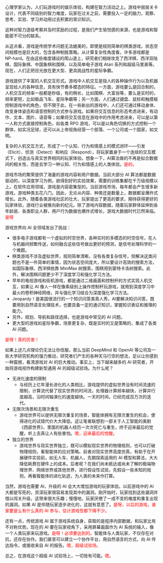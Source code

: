 心理学家认为，人们玩游戏时的娱乐体验，构建在智力活动之上。游戏中层层关卡设计，代表不同级别的智力难度，玩家在过关之前，需要投入一定的脑力，观察、思考、实验、学习并动用过去积累的常识知识。


这种对智力逐级考察并及时奖励的过程，是我们产生愉悦感的来源，也是游戏和智能密不可分的联系。







从这点看，游戏是传统学术问题无法媲美的，即使是规则简单的棋类游戏，状态空间规模也是巨大的，包含各种制胜策略。从计算复杂性角度看，许多游戏都是 NP-hard。在由这些难度铺设的爬山道上，研究者们相继攻克了西洋棋、西洋双陆棋、国际象棋、中国象棋和围棋，以及简单电子游戏 Atari 系列和超级马里奥等。现在，人们正把目光放在更大型、更具挑战性的星际争霸。

游戏提供了丰富的人机交互形式。游戏中人机交互是指人的各种操作行为以及机器呈现给人的各种信息，具有快节奏多模态的特征。一方面，游戏要么是回合制的，人机交互的频率一般都是秒级，有的稍长，比如围棋、大富翁等，要么是实时的，频率更短，比如极品飞车、星际争霸等；另一方面，人们通过键盘、鼠标和触摸板控制游戏中的角色，但不限于此，在一些新出的游戏中，人们还可通过移动身体、改变身体姿态和语音控制的方式参与游戏。如果将交互信息的形态考虑进来，有动作、文本、图片、语音等；如果将交互信息在游戏中的作用考虑进来，可以是以第一人称方式直接控制角色，如各类 RPG 游戏，可以是以角色切换的方式控制一个群体，如实况足球，还可以从上帝视角经营一个部落、一个公司或一个国家，如文明。

复杂的人机交互方式，形成了一个认知、行为和情感上的模式闭环——引发（Elicit）、侦测（Detect）和响应（Respond），将玩家置身于一个连续的交互模式下，创造出与真实世界相同的玩家体验。想象一下，AI算法做的不再是拟合数据间的相关性，而是去学习一种认知、行为和情感上的人类体验。<span style="color:red;">是的。</span>


游戏市场的繁荣提供了海量的游戏内容和用户数据。当前大部分 AI 算法都是数据驱动的，以深度学习为例，欲得到好的实验效果，需要的训练集都在千万级规模以上。在软件应用领域，游戏是内容密集型的。当前游戏市场，每年都会产生很多新游戏，游戏种类五花八门。因此，无论从内容、种类还是数量上，数据都呈爆炸式增长。此外，随着各类游戏社区的壮大，玩家提出了更高的要求，期待获得更好的玩家体验，游戏行业被推向新的纪元。除了游戏内容数据，随着玩家群体延伸到各年龄层、各类职业人群，用户行为数据也爆炸式增长，游戏大数据时代已然来临。<span style="color:red;">是呀</span>

游戏世界向 AI 全领域发出了挑战：

- 很多电子游戏都有一个虚拟的时空世界，各种实时的多模态的时空信号，在人与机器间频繁传送，如何融合这些信号做出更好的预测，是信号处理科学的一个难题。
- 棋类游戏不涉及虚拟世界，规则简单清晰，没有各类复杂信号，但解决这类问题也不是一件简单的事情，因为状态空间庞大，所以要设计高效的搜索方法，如国际象棋、西洋棋依靠 MiniMax 树搜索，围棋用到蒙特卡洛树搜索。此外，解决围棋问题更少不了深度学习和强化学习方法。
- 早年的电视游戏和街机游戏，都是通过二维画面和控制杆的方式实现人机交互，如果让 AI 像人一样在像素级别上操作控制杆玩游戏，就用到深度学习中最火的卷积神经网络，并与强化学习结合为深度强化学习方法。
- Jeopardy！是美国很流行的一个知识问答类真人秀，AI要解决知识问答，既要用到自然语言处理技术，也要具备一定的通识知识，掌握知识表征和推理的能力。
- 另外，规划、导航和路径选择，也是游戏中常见的 AI 问题。
- 更大型的游戏如星际争霸，场景更复杂，既是实时的又是策略的，集成了各类 AI 问题。

<span style="color:red;">是呀！真的厉害！</span>


如果上述几点理论仍无法让你信服，那么当前 DeepMind 和 OpenAI 等公司及一些大学研究机构的强力推动，研究者们产生的各种天马行空的想法，足以让你感到一种震撼，看清游戏对 AI 的巨大推动。事实上，当下越来越多的 AI 研究者，开始将游戏视作构建新型通用 AI 的超级试验场。为什么呢？


- 无进化速度的限制
    - 与经历上亿年漫长进化的人类相比，游戏提供的虚拟世界没有时间流速的限制，计算流代替了现实世界的时间流，处理器计算频率越快，计算并行度越高，沿时间轴演化的速度越快。一天的时间，已经完成百万次的迭代。
- 无限次场景和无限次重生
    - 游戏世界可以提供无限次重复的场景，智能体拥有无限次重生的机会，使得进化的试错代价大大降低。这让笔者联想到一部关于人工智能的美剧《西部世界》，里面的机器人经历一次次死亡与重生，终于迎来最后的觉醒，听上去真让人有些害怕。<span style="color:red;">嗯，迎来最后的觉醒。</span>
- 独立的世界
    - 游戏世界与现实世界独立，既可以模拟现实世界的物理规则，也可以打破物理规则，看智能体的应对策略。前者对现实世界高度仿真，有助于在开展硬件实验前，如无人车、机器人，先期探索适用的 AI 模型和算法，大大降低耗费在硬件上的成本。后者呢？在我们尚未抵达或尚未了解的极端物理世界、网络世界或其他世界，进行假设性试验，先假设一些未知的规则，再看智能体的进化轨迹，为人类的未来作打算。


当然，游戏也需要 AI，升级的 AI 会大大增加游戏的玩家体验。以前游戏中的 AI 大都是写死的，资深玩家很容易发现其中的漏洞。刚开始时，玩家找到这些漏洞并借以闯关升级，这带来很大乐趣；慢慢地，玩家厌倦了一成不变的难度和重复出现的漏洞。如果 AI 是伴随玩家逐步进化的，这就有意思了。<span style="color:red;">是呀，以后的游戏，谁家要是么有什么真的 AI 参与，估计游戏性都下降不少。</span>

还有一点，传统游戏 AI 属于游戏系统自身，获取的是程序内部数据，和玩家比有不对称优势。现在的 AI 要在玩家视角下，采用屏幕画面作为 AI 系统的输入，像一个人类玩家来玩游戏。<span style="color:red;">是呀！必须要达到的。</span>智能体与人类玩家，不仅存在对抗，还存在协作。我们甚至可以建立一个协作平台，用自然语言的方式，向 AI 传达指令，或接收来自 AI 的报告。<span style="color:red;">嗯，超级试验场。</span>


总之，在游戏这个超级 AI 试验场上，一切皆有可能。<span style="color:red;">嗯。</span>
